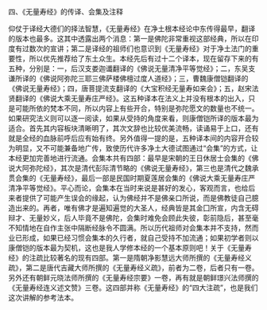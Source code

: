 四、《无量寿经》的传译、会集及注释

​        仰仗于译经大德们的择法智慧，《无量寿经》在净土根本经论中东传得最早，翻译的版本也最多。这其中透露出两个消息：第一是佛陀非常重视这部经典，所以在印度有过数次的宣讲；第二是译经的祖师们也意识到《无量寿经》对于净土法门的重要性，所以优先推荐给了东土众生。
​        本经先后有过十二个译本，现在留存下来的有五种，分别是：一，后汉支娄迦谶翻译的《佛说无量清净平等觉经》；二，东吴支谦所译的《佛说阿弥陀三耶三佛萨楼佛檀过度人道经》；三，曹魏康僧铠翻译的《佛说无量寿经》；四，唐菩提流支翻译的《大宝积经无量寿如来会》；五，赵宋法贤翻译的《佛说大乘无量寿庄严经》。这五种译本在法义上并没有根本的出入，只是可能所依的梵本不同，所以内容上有些开合，特别是弥陀愿文的数量也不统一。如果研究法义则可以逐一阅读，如果从受持的角度来看，则康僧铠所译的版本最为适合。首先其内容板块清晰明了，其次文辞也比较优美流畅，读诵易于上口，还有就是全经的血脉前呼后应有始有终。
​        另外值得一提的是，五种译本间的内容开合较为明显，又不可能兼备地广传，致使历代许多净土大德试图通过“会集”的方式，让本经更加完善地进行流通。会集本共有四部：最早是宋朝的王日休居士会集的《佛说大阿弥陀经》，其次是清代彭际清节略的《佛说无量寿经》，第三也是清代之魏承贯会集的《无量寿经》，最后一部是民国时期夏莲居会集的《佛说大乘无量寿庄严清净平等觉经》。平心而论，会集本在当时来说是甚好的发心，客观而言，也给后来者提供了可能产生误会的缘起，认为佛经并不是佛亲口所说，而是佛教徒自己臆造出来的。再者，唯有佛才是遍知遍觉的大圣人，经典皆是其金囗所宣，内含无碍辩才、无量妙义，后人毕竟不是佛陀，会集时难免会顾此失彼，彰前隐后，甚至毫不知情地在自作主张中隔断经脉令不圆满。所以历代祖师对会集本并不支持，然而业已形成，如果已经习惯会集本的久行者，就自己受持不加流通；如果初学者则以康僧铠的版本最为契机，这也是我人学修本经的一个基本原则吧！
​        关于《无量寿经》的注疏比较著名的现有四部。第一是隋朝净影慧远大师所撰的《无量寿经义疏》，第二是唐代吉藏大师所撰的《无量寿经义疏》，前者为二卷，后者只有一卷。另外还有朝鲜元晓法师所撰的《无量寿经宗要》一卷，再有就是朝鲜璟兴法师撰的《无量寿经连义述文赞》三卷。这四部并称《无量寿经》的“四大注疏”，也是我们这次讲解的参考法本。